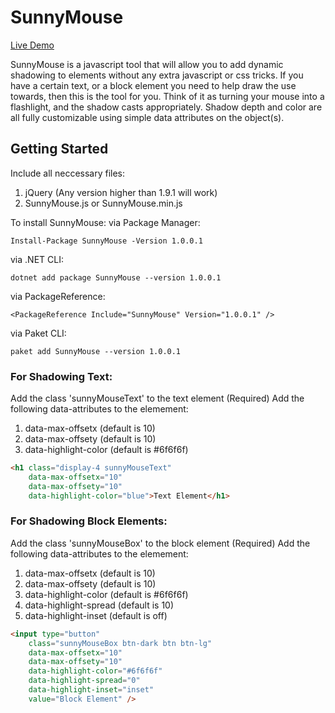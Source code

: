 # SunnyMouse

[Live Demo](https://sunnymouse.azurewebsites.net/)

SunnyMouse is a javascript tool that will allow you to add dynamic shadowing to elements without any extra javascript or css tricks.  If you have a certain text, or a block element you need to help draw the use towards, then this is the tool for you.  Think of it as turning your mouse into a flashlight, and the shadow casts appropriately.  Shadow depth and color are all fully customizable using simple data attributes on the object(s).

## Getting Started
Include all neccessary files:
<ol>
<li>jQuery (Any version higher than 1.9.1 will work)</li>
<li>SunnyMouse.js or SunnyMouse.min.js</li>
</ol>

To install SunnyMouse:
via Package Manager:
```shell
Install-Package SunnyMouse -Version 1.0.0.1
```
via .NET CLI:
```shell
dotnet add package SunnyMouse --version 1.0.0.1
```
via PackageReference:
```shell
<PackageReference Include="SunnyMouse" Version="1.0.0.1" />
```

via Paket CLI:
```shell
paket add SunnyMouse --version 1.0.0.1
```

### For Shadowing Text:
Add the class 'sunnyMouseText' to the text element (Required)
Add the following data-attributes to the elemement:
<ol>
<li>data-max-offsetx (default is 10)</li>
<li>data-max-offsety (default is 10)</li>
<li>data-highlight-color (default is #6f6f6f)</li>
</ol>


```html
<h1 class="display-4 sunnyMouseText" 
    data-max-offsetx="10" 
    data-max-offsety="10" 
    data-highlight-color="blue">Text Element</h1>
```

### For Shadowing Block Elements:
Add the class 'sunnyMouseBox' to the block element (Required)
Add the following data-attributes to the elemement:
<ol>
<li>data-max-offsetx (default is 10)</li>
<li>data-max-offsety (default is 10)</li>
<li>data-highlight-color (default is #6f6f6f)</li>
<li>data-highlight-spread (default is 10)</li>
<li>data-highlight-inset (default is off)</li>
</ol>


```html
<input type="button"
    class="sunnyMouseBox btn-dark btn btn-lg"
    data-max-offsetx="10"
    data-max-offsety="10"
    data-highlight-color="#6f6f6f"
    data-highlight-spread="0"
    data-highlight-inset="inset"
    value="Block Element" />
```
